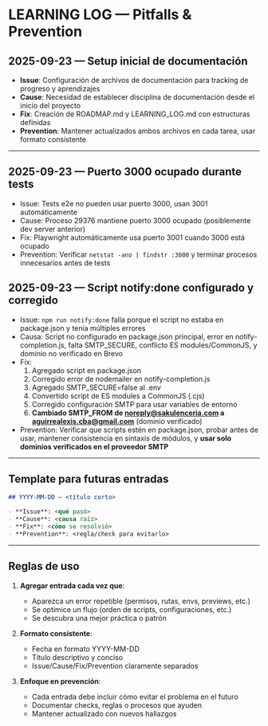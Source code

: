 # LEARNING LOG — Pitfalls & Prevention

## 2025-09-23 — Setup inicial de documentación

- **Issue**: Configuración de archivos de documentación para tracking de progreso y aprendizajes
- **Cause**: Necesidad de establecer disciplina de documentación desde el inicio del proyecto
- **Fix**: Creación de ROADMAP.md y LEARNING_LOG.md con estructuras definidas
- **Prevention**: Mantener actualizados ambos archivos en cada tarea, usar formato consistente

---

## 2025-09-23 — Puerto 3000 ocupado durante tests
- Issue: Tests e2e no pueden usar puerto 3000, usan 3001 automáticamente
- Cause: Proceso 29376 mantiene puerto 3000 ocupado (posiblemente dev server anterior)
- Fix: Playwright automáticamente usa puerto 3001 cuando 3000 está ocupado
- Prevention: Verificar `netstat -ano | findstr :3000` y terminar procesos innecesarios antes de tests

## 2025-09-23 — Script notify:done configurado y corregido
- Issue: `npm run notify:done` falla porque el script no estaba en package.json y tenía múltiples errores
- Causa: Script no configurado en package.json principal, error en notify-completion.js, falta SMTP_SECURE, conflicto ES modules/CommonJS, y dominio no verificado en Brevo
- Fix: 
  1. Agregado script en package.json
  2. Corregido error de nodemailer en notify-completion.js
  3. Agregado SMTP_SECURE=false al .env
  4. Convertido script de ES modules a CommonJS (.cjs)
  5. Corregido configuración SMTP para usar variables de entorno
  6. **Cambiado SMTP_FROM de noreply@sakulenceria.com a aguirrealexis.cba@gmail.com** (dominio verificado)
- Prevention: Verificar que scripts estén en package.json, probar antes de usar, mantener consistencia en sintaxis de módulos, y **usar solo dominios verificados en el proveedor SMTP**

---

## Template para futuras entradas

```markdown
## YYYY-MM-DD — <título corto>

- **Issue**: <qué pasó>
- **Cause**: <causa raíz>
- **Fix**: <cómo se resolvió>
- **Prevention**: <regla/check para evitarlo>
```

---

## Reglas de uso

1. **Agregar entrada cada vez que**:
   - Aparezca un error repetible (permisos, rutas, envs, previews, etc.)
   - Se optimice un flujo (orden de scripts, configuraciones, etc.)
   - Se descubra una mejor práctica o patrón

2. **Formato consistente**:
   - Fecha en formato YYYY-MM-DD
   - Título descriptivo y conciso
   - Issue/Cause/Fix/Prevention claramente separados

3. **Enfoque en prevención**:
   - Cada entrada debe incluir cómo evitar el problema en el futuro
   - Documentar checks, reglas o procesos que ayuden
   - Mantener actualizado con nuevos hallazgos